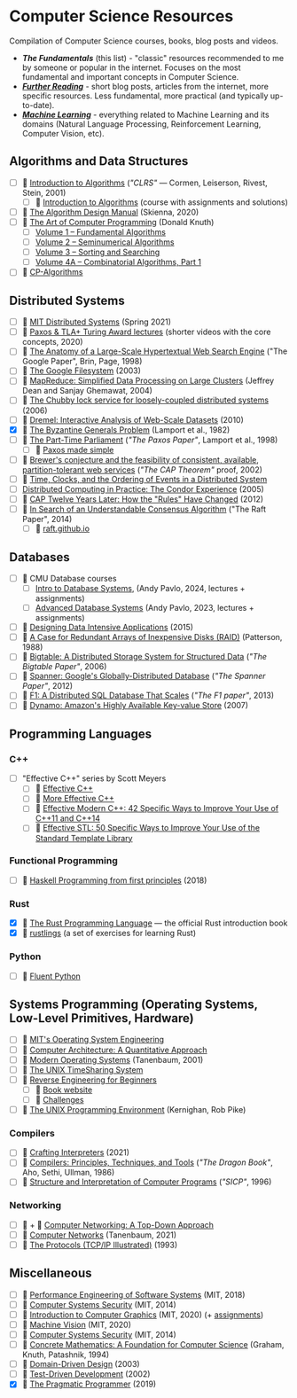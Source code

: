 # Computer Science Resources

Compilation of Computer Science courses, books, blog posts and videos.

- _**The Fundamentals**_ (this list) - "classic" resources recommended to
  me by someone or popular in the internet. Focuses on the most fundamental and
  important concepts in Computer Science.
- [_**Further Reading**_](/further-reading.md) - short blog posts, articles
  from the internet, more specific resources. Less fundamental, more practical
  (and typically up-to-date).
- [_**Machine Learning**_](/machine-learning.md) - everything related to Machine
  Learning and its domains (Natural Language Processing, Reinforcement Learning,
  Computer Vision, etc).

## Algorithms and Data Structures

- [ ] 📖 [Introduction to Algorithms](https://www.goodreads.com/book/show/108986.Introduction_to_Algorithms) (_"CLRS"_ &mdash; Cormen, Leiserson, Rivest, Stein, 2001)
  - [ ] 🎥 [Introduction to Algorithms](https://ocw.mit.edu/courses/6-006-introduction-to-algorithms-spring-2020/) (course with assignments and solutions)
- [ ] 📖 [The Algorithm Design Manual](https://www.algorist.com/) (Skienna, 2020)
- [ ] 📖 [The Art of Computer Programming](https://www-cs-faculty.stanford.edu/~knuth/taocp.html) (Donald Knuth)
  - [ ] [Volume 1 – Fundamental Algorithms](https://www.goodreads.com/book/show/112247.The_Art_of_Computer_Programming_Volume_1)
  - [ ] [Volume 2 – Seminumerical Algorithms](https://www.goodreads.com/book/show/112246.The_Art_of_Computer_Programming_Volume_2)
  - [ ] [Volume 3 – Sorting and Searching](https://www.goodreads.com/book/show/363999.The_Art_of_Computer_Programming)
  - [ ] [Volume 4A – Combinatorial Algorithms, Part 1](https://www.goodreads.com/book/show/9412211-the-art-of-computer-programming-volume-4a)
- [ ] 🔗 [CP-Algorithms](https://cp-algorithms.com/index.html)

## Distributed Systems

- [ ] 🎥 [MIT Distributed Systems](http://nil.csail.mit.edu/6.824/2021/schedule.html) (Spring 2021)
- [ ] 🎥 [Paxos & TLA+ Turing Award lectures](https://lamport.azurewebsites.net/tla/paxos-algorithm.html) (shorter videos with the core concepts, 2020)
- [ ] 📄 [The Anatomy of a Large-Scale Hypertextual Web Search Engine](https://storage.googleapis.com/pub-tools-public-publication-data/pdf/334.pdf) ("The Google Paper", Brin, Page, 1998)
- [ ] 📄 [The Google Filesystem](https://static.googleusercontent.com/media/research.google.com/en//archive/gfs-sosp2003.pdf) (2003)
- [ ] 📄 [MapReduce: Simplified Data Processing on Large Clusters](https://static.googleusercontent.com/media/research.google.com/en//archive/mapreduce-osdi04.pdf) (Jeffrey Dean and Sanjay Ghemawat, 2004)
- [ ] 📄 [The Chubby lock service for loosely-coupled distributed systems](https://static.googleusercontent.com/media/research.google.com/en//archive/chubby-osdi06.pdf) (2006)
- [ ] 📄 [Dremel: Interactive Analysis of Web-Scale Datasets](https://static.googleusercontent.com/media/research.google.com/en//pubs/archive/36632.pdf) (2010)
- [x] 📄 [The Byzantine Generals Problem](https://www.microsoft.com/en-us/research/uploads/prod/2016/12/The-Byzantine-Generals-Problem.pdf) (Lamport et al., 1982)
- [ ] 📄 [The Part-Time Parliament](https://lamport.azurewebsites.net/pubs/lamport-paxos.pdf) (_"The Paxos Paper"_, Lamport et al., 1998)
  - [ ] 📄 [Paxos made simple](https://lamport.azurewebsites.net/pubs/paxos-simple.pdf)
- [ ] 📄 [Brewer's conjecture and the feasibility of consistent, available, partition-tolerant web services](https://users.ece.cmu.edu/~adrian/731-sp04/readings/GL-cap.pdf) (_"The CAP Theorem"_ proof, 2002)
- [ ] 📄 [Time, Clocks, and the Ordering of Events in a Distributed System](https://lamport.azurewebsites.net/pubs/time-clocks.pdf)
- [ ] [Distributed Computing in Practice: The Condor Experience](https://chtc.cs.wisc.edu/doc/condor-practice.pdf) (2005)
- [ ] 📄 [CAP Twelve Years Later: How the "Rules" Have Changed](https://sites.cs.ucsb.edu/~rich/class/cs293b-cloud/papers/brewer-cap.pdf) (2012)
- [ ] 📄 [In Search of an Understandable Consensus Algorithm](https://raft.github.io/raft.pdf) ("The Raft Paper", 2014)
  - [ ] 🔗 [raft.github.io](https://raft.github.io/raft.pdf)

## Databases

- [ ] 🎥 CMU Database courses
  - [ ] [Intro to Database Systems](https://15445.courses.cs.cmu.edu/fall2024/), (Andy Pavlo, 2024, lectures + assignments)
  - [ ] [Advanced Database Systems](https://15721.courses.cs.cmu.edu/spring2023/) (Andy Pavlo, 2023, lectures + assignments)
- [ ] 📖 [Designing Data Intensive Applications](https://www.goodreads.com/book/show/23463279-designing-data-intensive-applications) (2015)
- [ ] 📄 [A Case for Redundant Arrays of Inexpensive Disks (RAID)](http://web.mit.edu/6.033/2015/wwwdocs/papers/Patterson88.pdf) (Patterson, 1988)
- [ ] 📄 [Bigtable: A Distributed Storage System for Structured Data](https://static.googleusercontent.com/media/research.google.com/en//archive/bigtable-osdi06.pdf) (_"The Bigtable Paper"_, 2006)
- [ ] 📄 [Spanner: Google's Globally-Distributed Database](http://static.googleusercontent.com/media/research.google.com/en//pubs/archive/39966.pdf) (_"The Spanner Paper"_, 2012)
- [ ] 📄 [F1: A Distributed SQL Database That Scales](https://static.googleusercontent.com/media/research.google.com/en//pubs/archive/41344.pdf) (_"The F1 paper"_, 2013)
- [ ] 📄 [Dynamo: Amazon's Highly Available Key-value Store](https://www.allthingsdistributed.com/files/amazon-dynamo-sosp2007.pdf) (2007)

## Programming Languages

### C++

- [ ] "Effective C++" series by Scott Meyers
  - [ ] 📖 [Effective C++](https://www.goodreads.com/book/show/105125.Effective_C_)
  - [ ] 📖 [More Effective C++](https://www.goodreads.com/book/show/105123.More_Effective_C_)
  - [ ] 📖 [Effective Modern C++: 42 Specific Ways to Improve Your Use of C++11 and C++14](https://www.goodreads.com/book/show/22800553-effective-modern-c)
  - [ ] 📖 [Effective STL: 50 Specific Ways to Improve Your Use of the Standard Template Library](https://www.goodreads.com/book/show/105124.Effective_STL)

### Functional Programming

- [ ] 📖 [Haskell Programming from first principles](https://haskellbook.com) (2018)

### Rust

- [x] 📖 [The Rust Programming Language](https://doc.rust-lang.org/book/) &mdash; the official Rust introduction book
- [x] 🔗 [rustlings](https://github.com/rust-lang/rustlings) (a set of exercises for learning Rust)

### Python

- [ ] 📖 [Fluent Python](https://www.goodreads.com/book/show/60733158-fluent-python)

## Systems Programming (Operating Systems, Low-Level Primitives, Hardware)

- [ ] 🎥 [MIT's Operating System Engineering](https://pdos.csail.mit.edu/6.S081/2022/schedule.html)
- [ ] 📖 [Computer Architecture: A Quantitative Approach](https://www.goodreads.com/book/show/70135.Computer_Architecture)
- [ ] 📖 [Modern Operating Systems](https://www.goodreads.com/book/show/166195.Modern_Operating_Systems) (Tanenbaum, 2001)
- [ ] 📖 [The UNIX TimeSharing System](https://dsf.berkeley.edu/cs262/unix.pdf)
- [ ] 📖 [Reverse Engineering for Beginners](https://www.goodreads.com/book/show/25391593-reverse-engineering-for-beginners)
  - [ ] 🔗 [Book website](https://beginners.re/)
  - [ ] 🔗 [Challenges](https://challenges.re/)
- [ ] 📖 [The UNIX Programming Environment](https://www.goodreads.com/book/show/337338.The_UNIX_Programming_Environment) (Kernighan, Rob Pike)

### Compilers

- [ ] 📖 [Crafting Interpreters](https://www.goodreads.com/book/show/58661468-crafting-interpreters) (2021)
- [ ] 📖 [Compilers: Principles, Techniques, and Tools](https://www.goodreads.com/book/show/703102.Compilers) (_"The Dragon Book"_, Aho, Sethi, Ullman, 1986)
- [ ] 📖 [Structure and Interpretation of Computer Programs](https://www.goodreads.com/book/show/43713.Structure_and_Interpretation_of_Computer_Programs) (_"SICP"_, 1996)

### Networking

- [ ] 🎥 + 📖 [Computer Networking: A Top-Down Approach](https://gaia.cs.umass.edu/kurose_ross/online_lectures.htm)
- [ ] 📖 [Computer Networks](https://goodreads.com/book/show/166190.Computer_Networks) (Tanenbaum, 2021)
- [ ] 📖 [The Protocols (TCP/IP Illustrated)](https://www.goodreads.com/book/show/505560.The_Protocols) (1993)

## Miscellaneous

- [ ] 🎥 [Performance Engineering of Software Systems](https://ocw.mit.edu/courses/6-172-performance-engineering-of-software-systems-fall-2018/) (MIT, 2018)
- [ ] 🎥 [Computer Systems Security](https://ocw.mit.edu/courses/6-858-computer-systems-security-fall-2014/) (MIT, 2014)
- [ ] 🎥 [Introduction to Computer Graphics](https://youtube.com/playlist?list=PLQ3UicqQtfNuBjzJ-KEWmG1yjiRMXYKhh) (MIT, 2020) (+ [assignments](https://ocw.mit.edu/courses/6-837-computer-graphics-fall-2012/pages/assignments/))
- [ ] 🎥 [Machine Vision](https://ocw.mit.edu/courses/6-801-machine-vision-fall-2020/) (MIT, 2020)
- [ ] 🎥 [Computer Systems Security](https://ocw.mit.edu/courses/6-858-computer-systems-security-fall-2014/) (MIT, 2014)
- [ ] 📖 [Concrete Mathematics: A Foundation for Computer Science](https://www.goodreads.com/book/show/112243.Concrete_Mathematics) (Graham, Knuth, Patashnik, 1994)
- [ ] 📖 [Domain-Driven Design](https://www.goodreads.com/book/show/179133.Domain_Driven_Design) (2003)
- [ ] 📖 [Test-Driven Development](https://www.goodreads.com/book/show/387190.Test_Driven_Development) (2002)
- [x] 📖 [The Pragmatic Programmer](https://www.goodreads.com/en/book/show/4099.The_Pragmatic_Programmer) (2019)
